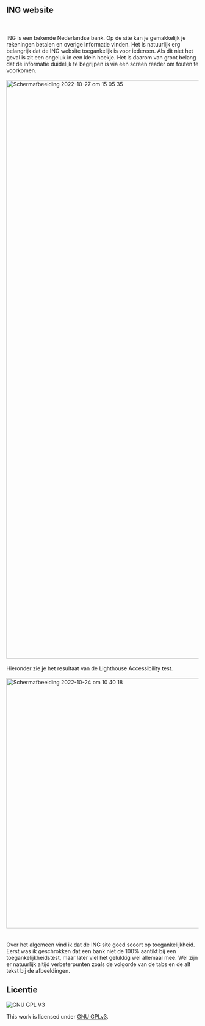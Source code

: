 <h2>ING website</h2>
<br>
<br>
ING is een bekende Nederlandse bank. Op de site kan je gemakkelijk je rekeningen betalen en overige informatie vinden. Het is natuurlijk erg belangrijk dat de ING website toegankelijk is voor iedereen. Als dit niet het geval is zit een ongeluk in een klein hoekje. Het is daarom van groot belang dat de informatie duidelijk te begrijpen is via een screen reader om fouten te voorkomen. 
<br>
<br>
<img width="1512" alt="Schermafbeelding 2022-10-27 om 15 05 35" src="https://user-images.githubusercontent.com/112857444/198292984-34668b03-1883-4296-9ef6-66dc70d08fe0.png">
<br>
<br>
Hieronder zie je het resultaat van de Lighthouse Accessibility test.
<br>
<br>
<img width="654" alt="Schermafbeelding 2022-10-24 om 10 40 18" src="https://user-images.githubusercontent.com/112857444/198293427-076c4e52-9de4-4a8a-82fb-3f37ca15c66c.png">
<br>
<br>
<br>
Over het algemeen vind ik dat de ING site goed scoort op toegankelijkheid. Eerst was ik geschrokken dat een bank niet de 100% aantikt bij een toegankelijkheidstest, maar later viel het gelukkig wel allemaal mee. Wel zijn er natuurlijk altijd verbeterpunten zoals de volgorde van de tabs en de alt tekst bij de afbeeldingen.


## Licentie

![GNU GPL V3](https://www.gnu.org/graphics/gplv3-127x51.png)

This work is licensed under [GNU GPLv3](./LICENSE).
